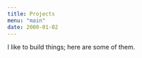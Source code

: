 ```yaml
---
title: Projects
menu: "main"
date: 2000-01-02
---
```


I like to build things; here are some of them.